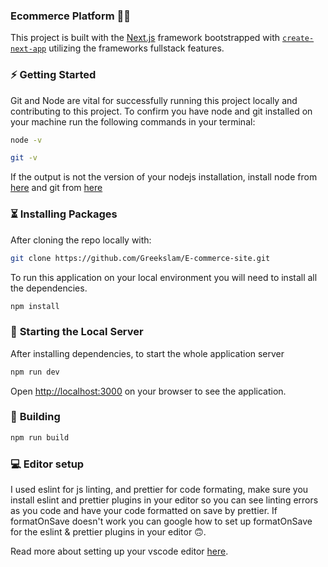 ### **Ecommerce Platform** 🛒🏪

This project is built with the [Next.js](https://nextjs.org/) framework bootstrapped with [`create-next-app`](https://github.com/vercel/next.js/tree/canary/packages/create-next-app) utilizing the frameworks fullstack features.

### ⚡ **Getting Started**

Git and Node are vital for successfully running this project locally and contributing to this project. To confirm you have node and git installed on your machine run the following commands in your terminal:

```bash
node -v
```

```bash
git -v
```

If the output is not the version of your nodejs installation, install node from [here](https://nodejs.org/en/download/) and git from [here](https://git-scm.com/downloads)

### ⏳ **Installing Packages**

After cloning the repo locally with:

```bash
git clone https://github.com/Greekslam/E-commerce-site.git
```


To run this application on your local environment you will need to install all the dependencies.

```bash
npm install
```

### 💾 **Starting the Local Server**

After installing dependencies, to start the whole application server

```bash
npm run dev
```

Open [http://localhost:3000](http://localhost:3000) on your browser to see the application.

### 🔨 **Building** 

```bash
npm run build
```

### 💻 **Editor setup**

I used eslint for js linting, and prettier for code formating, make sure you install eslint and prettier plugins in your editor so you can
see linting errors as you code and have your code formatted on save by prettier. If formatOnSave doesn't work you can google how to set up
formatOnSave for the eslint & prettier plugins in your editor 🙃.

Read more about setting up your vscode editor [here](https://medium.com/how-to-react/config-eslint-and-prettier-in-visual-studio-code-for-react-js-development-97bb2236b31a).
